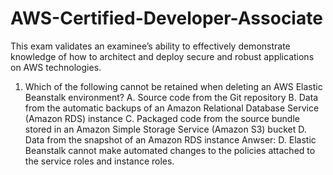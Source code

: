 # AWS-Certified-Developer-Associate
This exam validates an examinee’s ability to effectively demonstrate knowledge of how to architect and deploy secure and robust applications on AWS technologies.
1. Which of the following cannot be retained when deleting an AWS Elastic Beanstalk 
environment?
A. Source code from the Git repository
B. Data from the automatic backups of an Amazon Relational Database Service (Amazon RDS) instance
C. Packaged code from the source bundle stored in an Amazon Simple Storage Service (Amazon S3) bucket
D. Data from the snapshot of an Amazon RDS instance
Anwser: D. Elastic Beanstalk cannot make automated changes to the policies attached to the service roles and instance roles.
